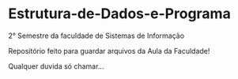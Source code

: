 # Estrutura-de-Dados-e-Programa
2° Semestre da faculdade de Sistemas de Informação 

Repositório feito para guardar arquivos da Aula da Faculdade!

Qualquer duvida só chamar...
